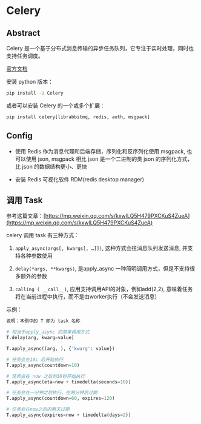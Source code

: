 # Celery

## Abstract

Celery 是一个基于分布式消息传输的异步任务队列，它专注于实时处理，同时也支持任务调度。

[官方文档](http://docs.celeryproject.org/en/latest/index.html)

安装 python 版本：

```bash
pip install -U Celery
```

或者可以安装 Celery 的一个或多个扩展：

```bash
pip install celery[librabbitmq, redis, auth, msgpack]
```

## Config

- 使用 Redis 作为消息代理和后端存储，序列化和反序列化使用 msgpack, 也可以使用 json, msgpack 相比 json 是一个二进制的类 json 的序列化方式，比 json 的数据结构更小、更快

- 安装 Redis 可视化软件 RDM(redis desktop manager)

## 调用 Task

参考这篇文章：[https://mp.weixin.qq.com/s/kxwlLQ5H479PXCKuS4ZueA](https://mp.weixin.qq.com/s/kxwlLQ5H479PXCKuS4ZueA)

celery 调用 task 有三种方式：

1. `apply_async(args[, kwargs[, …]])`, 这种方式会往消息队列发送消息, 并支持各种参数使用

2. `delay(*args, **kwargs)`, 是apply_async 一种简明调用方式，但是不支持很多额外的参数

3. `calling ( __call__)`, 应用支持调用API的对象，例如add(2,2), 意味着任务将在当前进程中执行，而不是由worker执行（不会发送消息）

示例：

```py
说明：本例中的 T 即为 task 名称

# 相当于apply_async 的简单调用方式
T.delay(arg, kwarg=value)

T.apply_async((arg, ), {'kwarg': value})

# 任务会在10s 后开始执行
T.apply_async(countdown=10)

# 任务会在 now 之后的10秒开始执行
T.apply_async(eta=now + timedelta(seconds=10))

# 任务会在一分钟之后执行，在两分钟后过期
T.apply_async(countdown=60, expires=120)

# 任务会在now之后的两天过期
T.apply_async(expires=now + timedelta(days=2))
```

